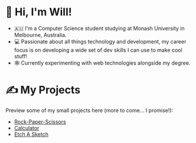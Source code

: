 # 👋 Hi, I'm Will!
- 🇦🇺 I'm a Computer Science student studying at Monash University in Melbourne, Australia.
- 💻 Passionate about all things technology and development, my career focus is on developing a wide set of dev skills I can use to make cool stuff!
- 🕸 Currently experimenting with web technologies alongside my degree.

# ✍️ My Projects
Preview some of my small projects here (more to come... I promise!):
- [Rock-Paper-Scissors](https://wkeebs.github.io/rock-paper-scissors/)
- [Calculator](https://wkeebs.github.io/calculator/)
- [Etch A Sketch](https://wkeebs.github.io/etch-a-sketchpad/)

